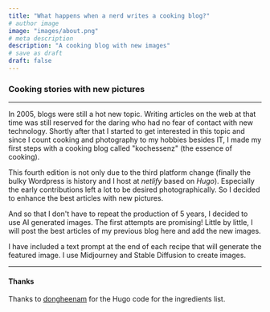 ```yaml
---
title: "What happens when a nerd writes a cooking blog?"
# author image
image: "images/about.png"
# meta description
description: "A cooking blog with new images"
# save as draft
draft: false
---
```


### Cooking stories with new pictures
---

<!--more-->

In 2005, blogs were still a hot new topic. Writing articles on the web at that time was still reserved for the daring who had no fear of contact with new technology. Shortly after that I started to get interested in this topic and since I count cooking and photography to my hobbies besides IT, I made my first steps with a cooking blog called "kochessenz" (the essence of cooking).

This fourth edition is not only due to the third platform change (finally the bulky Wordpress is history and I host at *netlify* based on *Hugo*). Especially the early contributions left a lot to be desired photographically. So I decided to enhance the best articles with new pictures.

And so that I don't have to repeat the production of 5 years, I decided to use AI generated images. The first attempts are promising! Little by little, I will post the best articles of my previous blog here and add the new images.

I have included a text prompt at the end of each recipe that will generate the featured image. I use Midjourney and Stable Diffusion to create images.

---

#### Thanks

Thanks to [dongheenam](https://dongheenam.info/posts/grouping-a-list-by-first-letter-in-hugo/) for the Hugo code for the ingredients list.